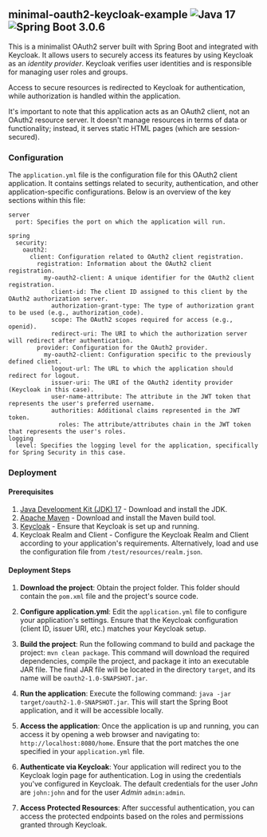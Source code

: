 ## minimal-oauth2-keycloak-example ![Java 17](https://img.shields.io/badge/Java-17-green) ![Spring Boot 3.0.6](https://img.shields.io/badge/Spring--Boot-3.0.6-green)

This is a minimalist OAuth2 server built with Spring Boot and integrated with Keycloak. It allows users to securely access its features by using Keycloak as an _identity provider_. Keycloak verifies user identities and is responsible for managing user roles and groups.

Access to secure resources is redirected to Keycloak for authentication, while authorization is handled within the application.

It's important to note that this application acts as an OAuth2 client, not an OAuth2 resource server. It doesn't manage resources in terms of data or functionality; instead, it serves static HTML pages (which are session-secured).

### Configuration

The `application.yml` file is the configuration file for this OAuth2 client application. It contains settings related to security, authentication, and other application-specific configurations. Below is an overview of the key sections within this file:

```
server
  port: Specifies the port on which the application will run.

spring
  security:
    oauth2:
      client: Configuration related to OAuth2 client registration.
        registration: Information about the OAuth2 client registration.
          my-oauth2-client: A unique identifier for the OAuth2 client registration.
            client-id: The client ID assigned to this client by the OAuth2 authorization server.
            authorization-grant-type: The type of authorization grant to be used (e.g., authorization_code).
            scope: The OAuth2 scopes required for access (e.g., openid).
            redirect-uri: The URI to which the authorization server will redirect after authentication.
        provider: Configuration for the OAuth2 provider.
          my-oauth2-client: Configuration specific to the previously defined client.
            logout-url: The URL to which the application should redirect for logout.
            issuer-uri: The URI of the OAuth2 identity provider (Keycloak in this case).
            user-name-attribute: The attribute in the JWT token that represents the user's preferred username.
            authorities: Additional claims represented in the JWT token.
              roles: The attribute/attributes chain in the JWT token that represents the user's roles.
logging
  level: Specifies the logging level for the application, specifically for Spring Security in this case.
```

### Deployment

#### Prerequisites

1. [Java Development Kit (JDK) 17](https://jdk.java.net/17/) - Download and install the JDK.
2. [Apache Maven](https://maven.apache.org/download.cgi) - Download and install the Maven build tool.
3. [Keycloak](https://www.keycloak.org/) - Ensure that Keycloak is set up and running.
4. Keycloak Realm and Client - Configure the Keycloak Realm and Client according to your application's requirements. Alternatively, load and use the configuration file from `/test/resources/realm.json`.

#### Deployment Steps

1. **Download the project**: Obtain the project folder. This folder should contain the `pom.xml` file and the project's source code.


2. **Configure application.yml**: Edit the `application.yml` file to configure your application's settings. Ensure that the Keycloak configuration (client ID, issuer URI, etc.) matches your Keycloak setup.


3. **Build the project**: Run the following command to build and package the project: `mvn clean package`. This command will download the required dependencies, compile the project, and package it into an executable JAR file. The final JAR file will be located in the directory `target`, and its name will be `oauth2-1.0-SNAPSHOT.jar`.


4. **Run the application**: Execute the following command: `java -jar target/oauth2-1.0-SNAPSHOT.jar`. This will start the Spring Boot application, and it will be accessible locally.


5. **Access the application**: Once the application is up and running, you can access it by opening a web browser and navigating to: `http://localhost:8080/home`. Ensure that the port matches the one specified in your `application.yml` file.


6. **Authenticate via Keycloak**: Your application will redirect you to the Keycloak login page for authentication. Log in using the credentials you've configured in Keycloak. The default credentials for the user _John_ are `john:john` and for the user _Admin_ `admin:admin`.


7. **Access Protected Resources**: After successful authentication, you can access the protected endpoints based on the roles and permissions granted through Keycloak.
